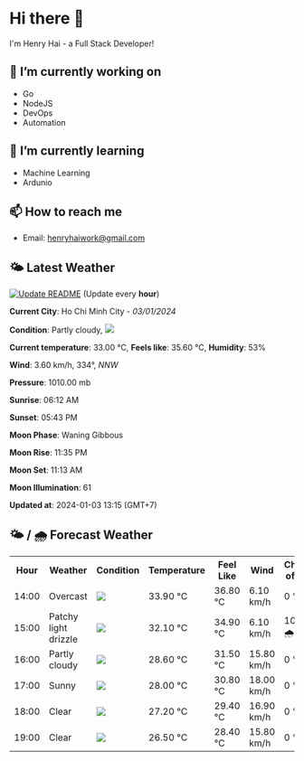 # Hi there 👋

I'm Henry Hai - a Full Stack Developer!

## 🔭 I’m currently working on

- Go
- NodeJS
- DevOps
- Automation

## 🌱 I’m currently learning

- Machine Learning
- Ardunio

## 📫 How to reach me

- Email: <henryhaiwork@gmail.com>

## 🌤️ Latest Weather
[![Update README](https://github.com/henry0hai/henry0hai/actions/workflows/udpateReadme.yml/badge.svg)](https://github.com/henry0hai/henry0hai/actions/workflows/udpateReadme.yml)
(Update every **hour**)
<!-- CURRENT_WEATHER:START -->
**Current City**: Ho Chi Minh City - *03/01/2024*

**Condition**: Partly cloudy, <img src="https://cdn.weatherapi.com/weather/64x64/day/116.png"/>

**Current temperature**: 33.00 °C, **Feels like**: 35.60 °C, **Humidity**: 53%

**Wind**: 3.60 km/h, 334°, *NNW*

**Pressure**: 1010.00 mb

**Sunrise**: 06:12 AM

**Sunset**: 05:43 PM

**Moon Phase**: Waning Gibbous

**Moon Rise**: 11:35 PM

**Moon Set**: 11:13 AM

**Moon Illumination**: 61

**Updated at**: 2024-01-03 13:15 (GMT+7)<!-- CURRENT_WEATHER:END -->

## 🌤️ / 🌧️ Forecast Weather
<!-- FORECAST_WEATHER:START -->
<table>
		<tr>
			<th>Hour</th>
			<th>Weather</th>
			<th>Condition</th>
			<th>Temperature</th>
			<th>Feel Like</th>
			<th>Wind</th>
			<th>Chance of Rain</th>
		</tr>
				<tr>
					<td>14:00</td>
					<td>Overcast</td>
					<td><img src='https://cdn.weatherapi.com/weather/64x64/day/122.png'/></td>
					<td>33.90 °C</td>
					<td>36.80 °C</td>
					<td>6.10 km/h</td>
					<td>0 %</td>
				</tr>
				<tr>
					<td>15:00</td>
					<td>Patchy light drizzle</td>
					<td><img src='https://cdn.weatherapi.com/weather/64x64/day/263.png'/></td>
					<td>32.10 °C</td>
					<td>34.90 °C</td>
					<td>6.10 km/h</td>
					<td>100 % 🌧️</td>
				</tr>
				<tr>
					<td>16:00</td>
					<td>Partly cloudy</td>
					<td><img src='https://cdn.weatherapi.com/weather/64x64/day/116.png'/></td>
					<td>28.60 °C</td>
					<td>31.50 °C</td>
					<td>15.80 km/h</td>
					<td>0 %</td>
				</tr>
				<tr>
					<td>17:00</td>
					<td>Sunny</td>
					<td><img src='https://cdn.weatherapi.com/weather/64x64/day/113.png'/></td>
					<td>28.00 °C</td>
					<td>30.80 °C</td>
					<td>18.00 km/h</td>
					<td>0 %</td>
				</tr>
				<tr>
					<td>18:00</td>
					<td>Clear</td>
					<td><img src='https://cdn.weatherapi.com/weather/64x64/night/113.png'/></td>
					<td>27.20 °C</td>
					<td>29.40 °C</td>
					<td>16.90 km/h</td>
					<td>0 %</td>
				</tr>
				<tr>
					<td>19:00</td>
					<td>Clear</td>
					<td><img src='https://cdn.weatherapi.com/weather/64x64/night/113.png'/></td>
					<td>26.50 °C</td>
					<td>28.40 °C</td>
					<td>15.80 km/h</td>
					<td>0 %</td>
				</tr>
</table>
<!-- FORECAST_WEATHER:END -->
